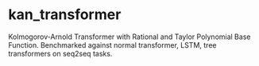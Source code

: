 # kan_transformer
Kolmogorov-Arnold Transformer with Rational and Taylor Polynomial Base Function. Benchmarked against normal transformer, LSTM, tree transformers on seq2seq tasks. 
